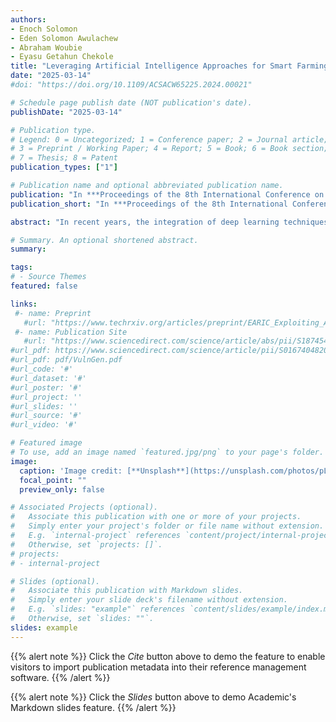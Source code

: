 ```yaml
---
authors:
- Enoch Solomon
- Eden Solomon Awulachew
- Abraham Woubie
- Eyasu Getahun Chekole
title: "Leveraging Artificial Intelligence Approaches for Smart Farming"
date: "2025-03-14"
#doi: "https://doi.org/10.1109/ACSACW65225.2024.00021"

# Schedule page publish date (NOT publication's date).
publishDate: "2025-03-14"

# Publication type.
# Legend: 0 = Uncategorized; 1 = Conference paper; 2 = Journal article;
# 3 = Preprint / Working Paper; 4 = Report; 5 = Book; 6 = Book section;
# 7 = Thesis; 8 = Patent
publication_types: ["1"]

# Publication name and optional abbreviated publication name.
publication: "In ***Proceedings of the 8th International Conference on Information and Computer Technologies (ICICT'25)***, IEEE"
publication_short: "In ***Proceedings of the 8th International Conference on Information and Computer Technologies (ICICT'25)***, IEEE"

abstract: "In recent years, the integration of deep learning techniques, particularly computer vision, into smart agriculture has emerged as a powerful tool to revolutionize traditional farming practices. As global demand for food production continues to rise, coupled with the increasing need for resource-efficient and sustainable agricultural systems, leveraging artificial intelligence (AI) has become crucial. Deep learning techniques enable models to analyze vast amounts of agricultural data, such as field images, sensor readings, and environmental conditions, to provide real-time and data-driven insights. These insights allow for more precise and informed decision-making across various farming operations, including crop health monitoring, disease detection, weed management, and yield prediction. In addition to reviewing the current state-of-the-art technologies, this paper discusses the challenges that limit the widespread adoption of AI in agriculture. These challenges include the scarcity of labeled and high-quality datasets, difficulties in generalizing AI models to diverse environmental conditions, and computational limitations in deploying AI-powered systems in low-resource settings. Furthermore, we discuss potential solutions to these issues, including data augmentation, domain adaptation, and model compression techniques, which aim to make deep learning models more accessible and scalable in real-world agricultural environments."

# Summary. An optional shortened abstract.
summary: 

tags:
# - Source Themes
featured: false

links:
 #- name: Preprint
   #url: "https://www.techrxiv.org/articles/preprint/EARIC_Exploiting_ADC_Registers_in_IoT_and_Control_Systems/21215588"
 #- name: Publication Site
   #url: "https://www.sciencedirect.com/science/article/abs/pii/S1874548221000238"
#url_pdf: https://www.sciencedirect.com/science/article/pii/S0167404820301061
#url_pdf: pdf/VulnGen.pdf
#url_code: '#'
#url_dataset: '#'
#url_poster: '#'
#url_project: ''
#url_slides: ''
#url_source: '#'
#url_video: '#'

# Featured image
# To use, add an image named `featured.jpg/png` to your page's folder. 
image:
  caption: 'Image credit: [**Unsplash**](https://unsplash.com/photos/pLCdAaMFLTE)'
  focal_point: ""
  preview_only: false

# Associated Projects (optional).
#   Associate this publication with one or more of your projects.
#   Simply enter your project's folder or file name without extension.
#   E.g. `internal-project` references `content/project/internal-project/index.md`.
#   Otherwise, set `projects: []`.
# projects:
# - internal-project

# Slides (optional).
#   Associate this publication with Markdown slides.
#   Simply enter your slide deck's filename without extension.
#   E.g. `slides: "example"` references `content/slides/example/index.md`.
#   Otherwise, set `slides: ""`.
slides: example
---
```


{{% alert note %}}
Click the *Cite* button above to demo the feature to enable visitors to import publication metadata into their reference management software.
{{% /alert %}}

{{% alert note %}}
Click the *Slides* button above to demo Academic's Markdown slides feature.
{{% /alert %}}
